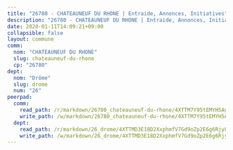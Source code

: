 ```yaml
---
title: "26780 - CHATEAUNEUF DU RHONE | Entraide, Annonces, Initiatives"
description: "26780 - CHATEAUNEUF DU RHONE | Entraide, Annonces, Initiatives"
date: 2020-01-11T14:09:21+09:00
collapsible: false
layout: commune
comm:
  nom: "CHATEAUNEUF DU RHONE"
  slug: chateauneuf-du-rhone
  cp: "26780"
dept:
  nom: "Drôme"
  slug: drome
  num: "26"
peerpad:
  comm:
    read_path: /r/markdown/26780_chateauneuf-du-rhone/4XTTM7Y95tEMYH5Agk94d8YycEz8WQtQAa4fRTByxpADzcNr8
    write_path: /w/markdown/26780_chateauneuf-du-rhone/4XTTM7Y95tEMYH5Agk94d8YycEz8WQtQAa4fRTByxpADzcNr8-K3TgTckdmyqFW23YibCbPQckp6mHW3TPK2uyGtoox5sQGqwjHTDxoKao6RY6ZCjuwa9mJ4cEQjQob6xFGgcyAYeQmK2Sd2C8a4usjaPVyQvd2w5w6ge5feQskPy57Xujb19CLnZa
  dept:
    read_path: /r/markdown/26_drome/4XTTMD3E18D2XxphmfV7Gd9oZp2E6g6Rjy8yoyyuT4SyeeDZv
    write_path: /w/markdown/26_drome/4XTTMD3E18D2XxphmfV7Gd9oZp2E6g6Rjy8yoyyuT4SyeeDZv-K3TgUGX4nG6FnUgVjDeodHJBzD4Z7jTqAJwquijk1LCW8AWc9CAemuRZDQCZC8aha3sgQcHNRUHizJ1bQGiTeNjxAKKxoxsNxcJ7pjGzQ4icP1ftCA9sHED31LddZbCgpf6zkM4Q
---
```


